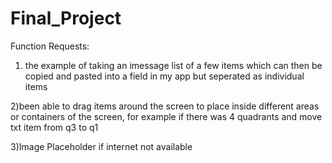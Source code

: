 # Final_Project


Function Requests:
1) the example of taking an imessage list of a few items which can then be copied and pasted into a field in my app but seperated as individual items

2)been able to drag items around the screen to place inside different areas or containers of the screen, for example if there was 4 quadrants and move txt item from q3 to q1

3)Image Placeholder if internet not available

